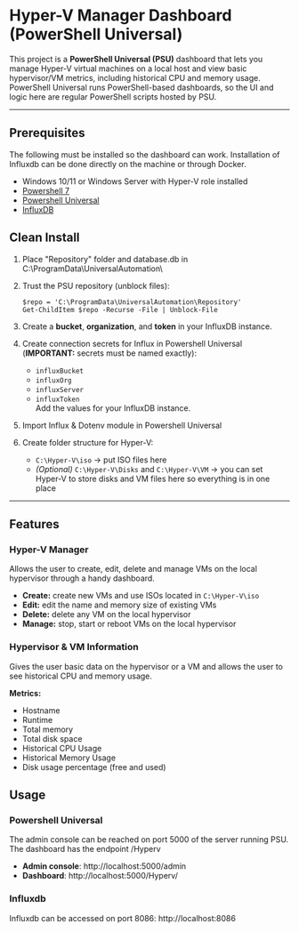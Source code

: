 # Hyper-V Manager Dashboard (PowerShell Universal)

This project is a **PowerShell Universal (PSU)** dashboard that lets you manage Hyper-V virtual machines on a local host and view basic hypervisor/VM metrics, including historical CPU and memory usage. PowerShell Universal runs PowerShell-based dashboards, so the UI and logic here are regular PowerShell scripts hosted by PSU.

---

## Prerequisites
The following must be installed so the dashboard can work. Installation of Influxdb can be done directly on the machine or through Docker.
  - Windows 10/11 or Windows Server with Hyper-V role installed
  - [Powershell 7](https://learn.microsoft.com/en-us/powershell/scripting/install/installing-powershell-on-windows?view=powershell-7.5)
  - [Powershell Universal](https://powershelluniversal.com/downloads)
  - [InfluxDB](https://docs.influxdata.com/influxdb3/enterprise/install/#download-and-install-the-latest-build-artifacts)

## Clean Install

1. Place "Repository" folder and database.db in C:\ProgramData\UniversalAutomation\ 

2. Trust the PSU repository (unblock files):

       $repo = 'C:\ProgramData\UniversalAutomation\Repository'
       Get-ChildItem $repo -Recurse -File | Unblock-File

3. Create a **bucket**, **organization**, and **token** in your InfluxDB instance.

4. Create connection secrets for Influx in Powershell Universal (**IMPORTANT:** secrets must be named exactly):
   - `influxBucket`
   - `influxOrg`
   - `influxServer`
   - `influxToken`  
   Add the values for your InfluxDB instance.

5. Import Influx & Dotenv module in Powershell Universal

6. Create folder structure for Hyper-V:
   - `C:\Hyper-V\iso` → put ISO files here
   - *(Optional)* `C:\Hyper-V\Disks` and `C:\Hyper-V\VM` → you can set Hyper-V to store disks and VM files here so everything is in one place


---

## Features

### Hyper-V Manager

Allows the user to create, edit, delete and manage VMs on the local hypervisor through a handy dashboard.

- **Create:** create new VMs and use ISOs located in `C:\Hyper-V\iso`
- **Edit:** edit the name and memory size of existing VMs
- **Delete:** delete any VM on the local hypervisor
- **Manage:** stop, start or reboot VMs on the local hypervisor

### Hypervisor & VM Information

Gives the user basic data on the hypervisor or a VM and allows the user to see historical CPU and memory usage.

**Metrics:**
- Hostname
- Runtime
- Total memory
- Total disk space
- Historical CPU Usage
- Historical Memory Usage
- Disk usage percentage (free and used)

## Usage

### Powershell Universal

The admin console can be reached on port 5000 of the server running PSU. The dashboard has the endpoint /Hyperv
- **Admin console**: http://localhost:5000/admin
- **Dashboard**: http://localhost:5000/Hyperv/

### Influxdb

Influxdb can be accessed on port 8086: http://localhost:8086

